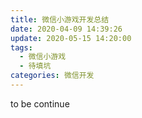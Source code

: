 ```yaml
---
title: 微信小游戏开发总结
date: 2020-04-09 14:39:26
update: 2020-05-15 14:20:00
tags:
  - 微信小游戏
  - 待填坑
categories: 微信开发
---
```


to be continue